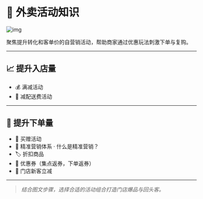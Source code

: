 # 🚀 外卖活动知识

![img](https://ev42nm8mkac.feishu.cn/space/api/box/stream/download/asynccode/?code=MTQ2ZjhkN2RlYWExMTFiMDJkYTQ3NzYyN2M3YWRkZjhfbVJ6WlI3N1AxcjdLSjhiR1F4WDZ2aE56TjltVVZqdDJfVG9rZW46WFdYWGJOUTdhbzBGekJ4YWdGcGNKcDJOblhjXzE3NTkwNDczOTU6MTc1OTA1MDk5NV9WNA)

聚焦提升转化和客单价的自营销活动，帮助商家通过优惠玩法刺激下单与复购。

------

## 📈 提升入店量

- 💰 满减活动
- 🚚 减配送费活动

------

## 🛒 提升下单量

- 🎁 买赠活动
- 🎯 精准营销体系 · 什么是精准营销？
- 🏷️ 折扣商品
- 🎫 优惠券（集点返券，下单返券）
- 🌟 门店新客立减

------

> *结合图文步骤，选择合适的活动组合打造门店爆品与回头客。*